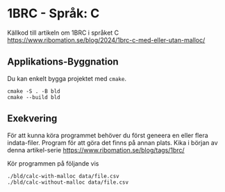 # 1BRC - Språk: C
Källkod till artikeln om 1BRC i språket C
https://www.ribomation.se/blog/2024/1brc-c-med-eller-utan-malloc/

## Applikations-Byggnation
Du kan enkelt bygga projektet med `cmake`.

    cmake -S . -B bld
    cmake --build bld 

## Exekvering
För att kunna köra programmet behöver du först geneera en eller flera indata-filer. 
Program för att göra det finns på annan plats. Kika i början av denna artikel-serie
https://www.ribomation.se/blog/tags/1brc/

Kör programmen på följande vis

    ./bld/calc-with-malloc data/file.csv
    ./bld/calc-without-malloc data/file.csv



